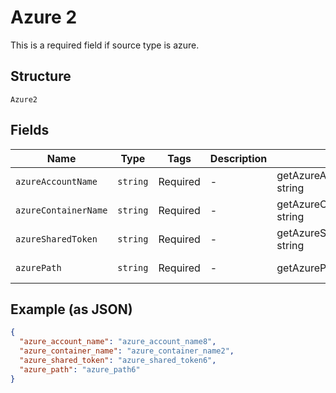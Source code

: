 
# Azure 2

This is a required field if source type is azure.

## Structure

`Azure2`

## Fields

| Name | Type | Tags | Description | Getter | Setter |
|  --- | --- | --- | --- | --- | --- |
| `azureAccountName` | `string` | Required | - | getAzureAccountName(): string | setAzureAccountName(string azureAccountName): void |
| `azureContainerName` | `string` | Required | - | getAzureContainerName(): string | setAzureContainerName(string azureContainerName): void |
| `azureSharedToken` | `string` | Required | - | getAzureSharedToken(): string | setAzureSharedToken(string azureSharedToken): void |
| `azurePath` | `string` | Required | - | getAzurePath(): string | setAzurePath(string azurePath): void |

## Example (as JSON)

```json
{
  "azure_account_name": "azure_account_name8",
  "azure_container_name": "azure_container_name2",
  "azure_shared_token": "azure_shared_token6",
  "azure_path": "azure_path6"
}
```

